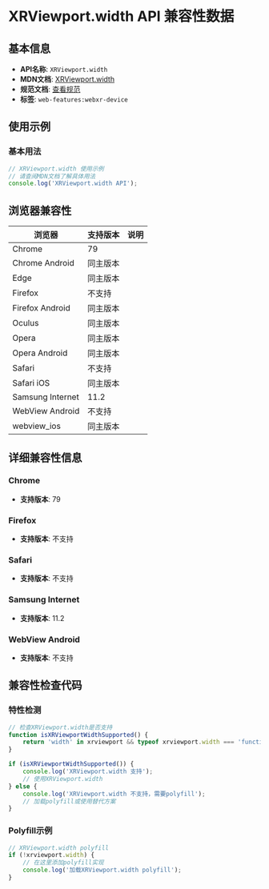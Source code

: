 # XRViewport.width API 兼容性数据

## 基本信息

- **API名称**: `XRViewport.width`
- **MDN文档**: [XRViewport.width](https://developer.mozilla.org/docs/Web/API/XRViewport/width)
- **规范文档**: [查看规范](https://immersive-web.github.io/webxr/#dom-xrviewport-width)
- **标签**: `web-features:webxr-device`

## 使用示例

### 基本用法

```javascript
// XRViewport.width 使用示例
// 请查阅MDN文档了解具体用法
console.log('XRViewport.width API');
```

## 浏览器兼容性

| 浏览器 | 支持版本 | 说明 |
|--------|----------|------|
| Chrome | 79 |  |
| Chrome Android | 同主版本 |  |
| Edge | 同主版本 |  |
| Firefox | 不支持 |  |
| Firefox Android | 同主版本 |  |
| Oculus | 同主版本 |  |
| Opera | 同主版本 |  |
| Opera Android | 同主版本 |  |
| Safari | 不支持 |  |
| Safari iOS | 同主版本 |  |
| Samsung Internet | 11.2 |  |
| WebView Android | 不支持 |  |
| webview_ios | 同主版本 |  |

## 详细兼容性信息

### Chrome

- **支持版本**: 79

### Firefox

- **支持版本**: 不支持

### Safari

- **支持版本**: 不支持

### Samsung Internet

- **支持版本**: 11.2

### WebView Android

- **支持版本**: 不支持

## 兼容性检查代码

### 特性检测

```javascript
// 检查XRViewport.width是否支持
function isXRViewportWidthSupported() {
    return 'width' in xrviewport && typeof xrviewport.width === 'function';
}

if (isXRViewportWidthSupported()) {
    console.log('XRViewport.width 支持');
    // 使用XRViewport.width
} else {
    console.log('XRViewport.width 不支持，需要polyfill');
    // 加载polyfill或使用替代方案
}
```

### Polyfill示例

```javascript
// XRViewport.width polyfill
if (!xrviewport.width) {
    // 在这里添加polyfill实现
    console.log('加载XRViewport.width polyfill');
}
```

